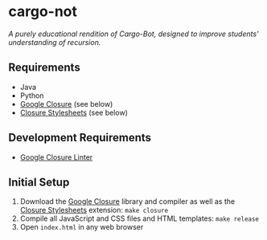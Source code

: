 cargo-not
=========

_A purely educational rendition of Cargo-Bot, designed to improve students'
understanding of recursion._

Requirements
------------
* Java
* Python
* [Google Closure][closure] (see below)
* [Closure Stylesheets][closure-css] (see below)

Development Requirements
------------------------
* [Google Closure Linter](https://developers.google.com/closure/utilities/)

Initial Setup
-------------
1. Download the [Google Closure][closure] library and compiler as well as the
   [Closure Stylesheets][closure-css] extension: `make closure`
1. Compile all JavaScript and CSS files and HTML templates: `make release`
1. Open `index.html` in any web browser

[closure]: https://developers.google.com/closure/
[closure-css]: https://code.google.com/p/closure-stylesheets/
